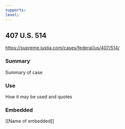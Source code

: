 ```yaml
---
supports: 
level: 
---
```

## 407 U.S. 514

https://supreme.justia.com/cases/federal/us/407/514/

### Summary

Summary of case

### Use

How it may be used and quotes

### Embedded

[[Name of embedded]]